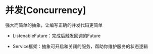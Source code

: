 并发[Concurrency]
======
强大而简单的抽象，让编写正确的并发代码更简单

* ListenableFuture：完成后触发回调的Future

* Service框架：抽象可开启和关闭的服务，帮助你维护服务的状态逻辑